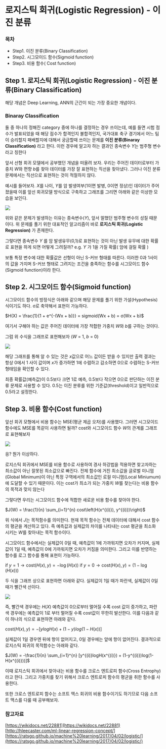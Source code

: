 ﻿
# 로지스틱 회귀(Logistic Regression) - 이진 분류
### 목차

-  Step1. 이진 분류(Binary Classification)
-  Step2. 시그모이드 함수(Sigmoid function)
-  Step3.  비용 함수( Cost function)

## Step 1. 로지스틱 회귀(Logistic Regression) - 이진 분류(Binary Classification)

해당 개념은 Deep Learning, ANN의 근간이 되는 가장 중요한 개념이다.

### Binaray Classification

둘 중 하나의 정해진 category 중에 하나를 결정하는 경우 쓰이는데, 예를 들면 시험 점수가 발표되었을 때 해당 점수가 합격인지 불합격인지, 국가대표 축구 경기에서 어느 팀이 승리할지 패배할지에 대해서 궁금할때 쓰이는 문제를 **이진 분류(Binaray Classification)** 라고 한다. 이런 경우에 알고자 하는 결과인 종속변수 $Y$는 범주형 변수라고 칭한다

앞서 선형 회귀 모델에서 공부했던 개념을 떠올려 보자. 우리는 주어진 데이터로부터 가중치 $W$와 편향 $b$를 찾아 데이터를 가장 잘 표현하는 직선을 찾아냈다. 그러나 이진 분류 문제에서는 직선으로 표현하는 것이 적절하지 않다.

예시를 들어보자. $X$를 나이, $Y$를 암 발생여부(1이면 발병, 0이면 정상)인 데이터가 주어졌을때 이를 앞선 회귀모델 방식으로 구축하고 그래프를 그리면 아래와 같은 이상한 모습을 보인다.

![](http://i.imgur.com/Co19p9c.png)

위와 같은 문제가 발생하는 이유는 종속변수($Y$), 앞서 말했던 범주형 변수의 성질 때문이다. 위 문제를 풀기 위한 대표적인 알고리즘이 바로 **로지스틱 회귀(Logistic Regression)** 가 존재한다.

그렇다면 종속변수 $Y$ 를 암 발생유무(0,1)로 표현하는 것이 아닌 발생 유무에 대한 확률로 표현을 하게 되면 어떻게 그려질까? 
e.g. $Y$ 가 1을 가질 확률( 암에 걸릴 확률 )

보통 특정 변수에 대한 확률값은 선형이 아닌 S-커브 형태를 따른다. 이러한 0과 1사이의 값을 가지며 S-커브 형태로 그려지는 조건을 충족하는 함수를 시그모이드 함수(Sigmoid function)이라 한다.

## Step 2. 시그모이드 함수(Sigmoid function)

시그모이드 함수의 방정식은 아래와 같으며 해당 문제를 풀기 위한 가설(Hypothesis)식이기도 하다. σ로 축약해서 표현이 가능하다.

$H(X) = \frac{1}{1 + e^{-(Wx + b)}} = sigmoid(Wx + b) = σ(Wx + b)$

여기서 구해야 하는 값은 주어진 데이터에 가장 적합한 가중치 $W$와 $b$를 구하는 것이다.

그럼 위 수식을 그래프로 표현해보자 ($W$ = 1, $b$ = 0)

![](https://wikidocs.net/images/page/22881/%EC%8B%9C%EA%B7%B8%EB%AA%A8%EC%9D%B4%EB%93%9C%EA%B7%B8%EB%9E%98%ED%94%84.png)

해당 그래프를 통해 알 수 있는 것은 $x$값으로 어느 값이든 받을 수 있지만 출력 결과는 항상 0에서 1 사이 값이며 $x$가 증가하면 1에 수렴하고 감소하면 0으로 수렴하는 S-커브 형태임을 확인할 수 있다.

최종 확률값(예측값)이 0.5보다 크면 1로 예측, 0.5보다 작으면 0으로 판단하는 이진 분류 문제로 사용할 수 있다. 
0.5는 이진 분류를 위한 기준값(threshold)이고 일반적으로 0.5라고 설정한다.

## Step 3. 비용 함수(Cost function)

앞선 회귀 모형에서 비용 함수는 MSE(평균 제곱 오차)를 사용했다. 그러면 시그모이드 함수에도 MSE를 똑같이 사용하면 될까? 
cost와 시그모이드 함수 $W$의 관계를 그래프로 표현해보자

![](https://wikidocs.net/images/page/22881/%EB%A1%9C%EC%BB%AC%EB%AF%B8%EB%8B%88%EB%A9%88.PNG)

응? 뭔가 이상하다.

로지스틱 회귀에서 MSE를 비용 함수로 사용하여 경사 하강법을 적용하면 찾고자하는 최소값이 아닌 잘못된 최소값으로 빠진다. 
전체 함수에 거친 최소값을 글로벌 미니멈(Global Minimum)이 아닌 특정 구역에서의 최소값인 로컬 미니멈(Local Miniumum)에 도달할 수 있기 때문이다. 이는 cost가 최소가 되는 가중치 $W$를 찾는다는 비용 함수의 목적과 맞지 않는다

그렇다면 우리는 시그모이드 함수에 적합한 새로운 비용 함수를 찾아야 한다.  

$J(W) = \frac{1}{n} \sum_{i=1}^{n} cost\left(H(x^{(i)}), y^{(i)})\right)$

위 식에서 $J$는 목적함수를 의미한다. 현재 목적 함수는 전체 데이터에 대해서 cost 함수의 평균을 계산하고 있다. 즉 예측값과 실제값의 차이를 나타내는 cost 평균을 최소화 시키는 $W$를 찾아내는 목적 함수이다.

시그모이드 함수에서는 실제값이 0일 때, 예측값이 1에 가까워지면 오차가 커지며, 실제값이 1일 때, 예측값이 0에 가까워지면 오차가 커짐을 의미한다. 그리고 이를 반영하는 함수를 로그 함수를 통해 표현이 가능하다.

$\text{if } y=1 → \text{cost}\left( H(x), y \right) = -\log(H(x))$
$\text{if } y=0  → \text{cost}\left( H(x), y \right) = (1-\log(H(x)))$

두 식을 그래프 상으로 표현하면 아래와 같다.
실제값이 1일 때가 파란색, 실제값이 0일 때가 빨간색 선이다.

![](https://wikidocs.net/images/page/22881/%EC%86%90%EC%8B%A4%ED%95%A8%EC%88%98.PNG)

즉, 빨간색 경우에는 $H(X)$ 예측값이 0으로부터 멀어질 수록 cost 값이 증가하고, 파란색 경우에는 예측값이 1로 부터 멀어질 수록 cost값이 무한히 발산한다. 이를 다음과 같이 하나의 식으로 표현하면 아래와 같다.

$\text{cost}\left( H(x), y \right) = -[ylogH(x) + (1-y)log(1-H(x))]$

실제값이 1일 경우엔 뒤에 항이 없어지고, 0일 경우에는 앞에 항이 없어진다. 결과적으로 로지스틱 회귀의 목적함수는 아래와 같다.

$J(W) = -\frac{1}{n} \sum_{i=1}^{n} [y^{(i)}logH(x^{(i)}) + (1-y^{(i)})log(1-H(x^{(i)}))]$

이때 로지스틱 회귀에서 찾아내는 비용 함수를 크로스 엔트로피 함수(Cross Entrophy)라고 한다. 그리고 가중치를 찾기 위해서 크로스 엔트로피 함수의 평균을 취한 함수를 사용한다.

또한 크로스 엔트로피 함수는 소프트 맥스 회귀의 비용 함수이기도 하기므로 다음 소프트 맥스를 다룰 때 공부해보자.

### 참고자료 

[https://wikidocs.net/22881](https://wikidocs.net/22881)
[http://hleecaster.com/ml-linear-regression-concept/]
[https://ratsgo.github.io/machine%20learning/2017/04/02/logistic/](https://ratsgo.github.io/machine%20learning/2017/04/02/logistic/)




